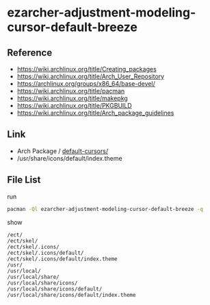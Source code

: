 
# ezarcher-adjustment-modeling-cursor-default-breeze


## Reference

* https://wiki.archlinux.org/title/Creating_packages
* https://wiki.archlinux.org/title/Arch_User_Repository
* https://archlinux.org/groups/x86_64/base-devel/
* https://wiki.archlinux.org/title/pacman
* https://wiki.archlinux.org/title/makepkg
* https://wiki.archlinux.org/title/PKGBUILD
* https://wiki.archlinux.org/title/Arch_package_guidelines



## Link

* Arch Package / [default-cursors/](https://archlinux.org/packages/extra/any/default-cursors/)
* /usr/share/icons/default/index.theme


## File List

run

``` sh
pacman -Ql ezarcher-adjustment-modeling-cursor-default-breeze -q
```

show

```
/ect/
/ect/skel/
/ect/skel/.icons/
/ect/skel/.icons/default/
/ect/skel/.icons/default/index.theme
/usr/
/usr/local/
/usr/local/share/
/usr/local/share/icons/
/usr/local/share/icons/default/
/usr/local/share/icons/default/index.theme
```
